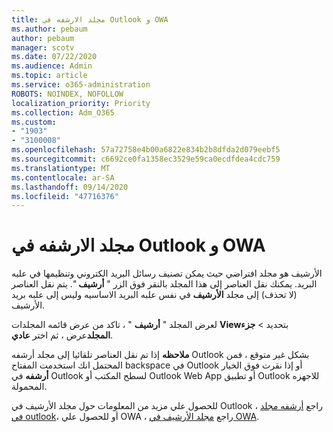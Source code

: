 ```yaml
---
title: مجلد الارشفه في Outlook و OWA
ms.author: pebaum
author: pebaum
manager: scotv
ms.date: 07/22/2020
ms.audience: Admin
ms.topic: article
ms.service: o365-administration
ROBOTS: NOINDEX, NOFOLLOW
localization_priority: Priority
ms.collection: Adm_O365
ms.custom:
- "1903"
- "3100008"
ms.openlocfilehash: 57a72758e4b00a6822e834b2b8dfda2d079eebf5
ms.sourcegitcommit: c6692ce0fa1358ec3529e59ca0ecdfdea4cdc759
ms.translationtype: MT
ms.contentlocale: ar-SA
ms.lasthandoff: 09/14/2020
ms.locfileid: "47716376"
---
```

# <a name="archive-folder-in-outlook-and-owa"></a>مجلد الارشفه في Outlook و OWA

الأرشيف هو مجلد افتراضي حيث يمكن تصنيف رسائل البريد الكتروني وتنظيمها في علبه البريد. يمكنك نقل العناصر إلى هذا المجلد بالنقر فوق الزر "  **أرشيف**  ". يتم نقل العناصر (لا تحذف) إلى مجلد **الأرشيف** في نفس علبه البريد الاساسيه وليس إلى علبه بريد الأرشيف.

لعرض المجلد " **أرشيف** " ، تاكد من عرض قائمه المجلدات **View**بتحديد  >  **جزء المجلد**عرض ، ثم اختر **عادي**.

**ملاحظه** إذا تم نقل العناصر تلقائيا إلى مجلد أرشفه Outlook بشكل غير متوقع ، فمن المحتمل انك استخدمت المفتاح backspace في Outlook أو إذا نقرت فوق الخيار **أرشفه** في Outlook لسطح المكتب أو Outlook Web App أو تطبيق Outlook للاجهزه المحمولة.

للحصول علي مزيد من المعلومات حول مجلد الأرشيف في Outlook ، راجع [أرشفه مجلد في outlook](https://support.office.com/article/archive-in-outlook-for-windows-25f75777-3cdc-4c77-9783-5929c7b47028)، أو للحصول علي OWA ، راجع [مجلد الأرشيف في OWA](https://support.office.com/article/organize-your-inbox-with-archive-sweep-and-other-tools-in-outlook-on-the-web-49b26f63-6399-4b4a-a580-14b9b1efe96d?ui=en-US&rs=en-US&ad=US).